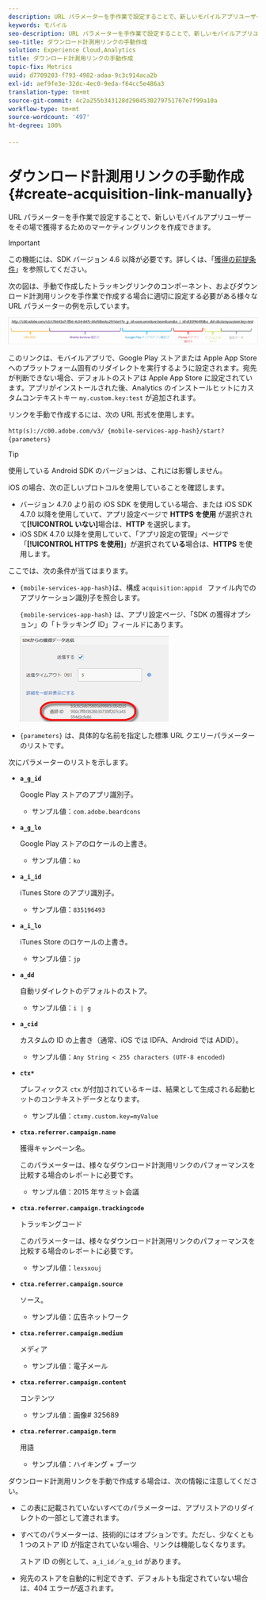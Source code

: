 ```yaml
---
description: URL パラメーターを手作業で設定することで、新しいモバイルアプリユーザーをその場で獲得するためのマーケティングリンクを作成できます。
keywords: モバイル
seo-description: URL パラメーターを手作業で設定することで、新しいモバイルアプリユーザーをその場で獲得するためのマーケティングリンクを作成できます。
seo-title: ダウンロード計測用リンクの手動作成
solution: Experience Cloud,Analytics
title: ダウンロード計測用リンクの手動作成
topic-fix: Metrics
uuid: d7709203-f793-4982-adaa-9c3c914aca2b
exl-id: aef9fe3e-32dc-4ec0-9eda-f64cc5e486a3
translation-type: tm+mt
source-git-commit: 4c2a255b343128d2904530279751767e7f99a10a
workflow-type: tm+mt
source-wordcount: '497'
ht-degree: 100%

---
```


# ダウンロード計測用リンクの手動作成 {#create-acquisition-link-manually}

URL パラメーターを手作業で設定することで、新しいモバイルアプリユーザーをその場で獲得するためのマーケティングリンクを作成できます。

>[!IMPORTANT]
>
>この機能には、SDK バージョン 4.6 以降が必要です。詳しくは、「[獲得の前提条件](/help/using/acquisition-main/c-acquisition-prerequisites.md)」を参照してください。

次の図は、手動で作成したトラッキングリンクのコンポーネント、およびダウンロード計測用リンクを手作業で作成する場合に適切に設定する必要がある様々な URL パラメーターの例を示しています。

![](assets/acquisition_url.png)

このリンクは、モバイルアプリで、Google Play ストアまたは Apple App Store へのプラットフォーム固有のリダイレクトを実行するように設定されます。宛先が判断できない場合、デフォルトのストアは Apple App Store に設定されています。アプリがインストールされた後、Analytics のインストールヒットにカスタムコンテキストキー `my.custom.key:test` が追加されます。

リンクを手動で作成するには、次の URL 形式を使用します。

`http(s)://c00.adobe.com/v3/ {mobile-services-app-hash}/start? {parameters}`

>[!TIP]
>
>使用している Android SDK のバージョンは、これには影響しません。

iOS の場合、次の正しいプロトコルを使用していることを確認します。

* バージョン 4.7.0 より前の iOS SDK を使用している場合、または iOS SDK 4.7.0 以降を使用していて、アプリ設定ページで **HTTPS を使用** が選択されて&#x200B;**[!UICONTROL いない]**&#x200B;場合は、**HTTP** を選択します。
* iOS SDK 4.7.0 以降を使用していて、「アプリ設定の管理」ページで「**[!UICONTROL HTTPS を使用]**」が選択されて&#x200B;**いる**&#x200B;場合は、**HTTPS** を使用します。

ここでは、次の条件が当てはまります。

* `{mobile-services-app-hash}`は、構成 `acquisition:appid ` ファイル内でのアプリケーション識別子を照合します。

   `{mobile-services-app-hash}` は、アプリ設定ページ、「SDK の獲得オプション」の「トラッキング ID」フィールドにあります。

   ![](assets/tracking-id.png)

* `{parameters}` は、具体的な名前を指定した標準 URL クエリーパラメーターのリストです。

次にパラメーターのリストを示します。

* **`a_g_id`**

   Google Play ストアのアプリ識別子。

   * サンプル値：`com.adobe.beardcons`

* **`a_g_lo`**

   Google Play ストアのロケールの上書き。

   * サンプル値：`ko`

* **`a_i_id`**

   iTunes Store のアプリ識別子。

   * サンプル値：`835196493`

* **`a_i_lo`**

   iTunes Store のロケールの上書き。

   * サンプル値：`jp`

* **`a_dd`**

   自動リダイレクトのデフォルトのストア。

   * サンプル値：`i | g`

* **`a_cid`**

   カスタムの ID の上書き（通常、iOS では IDFA、Android では ADID）。

   * サンプル値：`Any String < 255 characters (UTF-8 encoded)`

* **`ctx*`**

   プレフィックス `ctx` が付加されているキーは、結果として生成される起動ヒットのコンテキストデータとなります。

   * サンプル値：`ctxmy.custom.key=myValue`

* **`ctxa.referrer.campaign.name`**

   獲得キャンペーン名。

   このパラメーターは、様々なダウンロード計測用リンクのパフォーマンスを比較する場合のレポートに必要です。

   * サンプル値：2015 年サミット会議

* **`ctxa.referrer.campaign.trackingcode`**

   トラッキングコード

   このパラメーターは、様々なダウンロード計測用リンクのパフォーマンスを比較する場合のレポートに必要です。

   * サンプル値：`lexsxouj`

* **`ctxa.referrer.campaign.source`**

   ソース。

   * サンプル値：広告ネットワーク

* **`ctxa.referrer.campaign.medium`**

   メディア

   * サンプル値：電子メール

* **`ctxa.referrer.campaign.content`**

   コンテンツ

   * サンプル値：画像# 325689

* **`ctxa.referrer.campaign.term`**

   用語

   * サンプル値：ハイキング + ブーツ


ダウンロード計測用リンクを手動で作成する場合は、次の情報に注意してください。

* この表に記載されていないすべてのパラメーターは、アプリストアのリダイレクトの一部として渡されます。
* すべてのパラメーターは、技術的にはオプションです。ただし、少なくとも 1 つのストア ID が指定されていない場合、リンクは機能しなくなります。

   ストア ID の例として、`a_i_id`／`a_g_id` があります。

* 宛先のストアを自動的に判定できず、デフォルトも指定されていない場合は、404 エラーが返されます。
